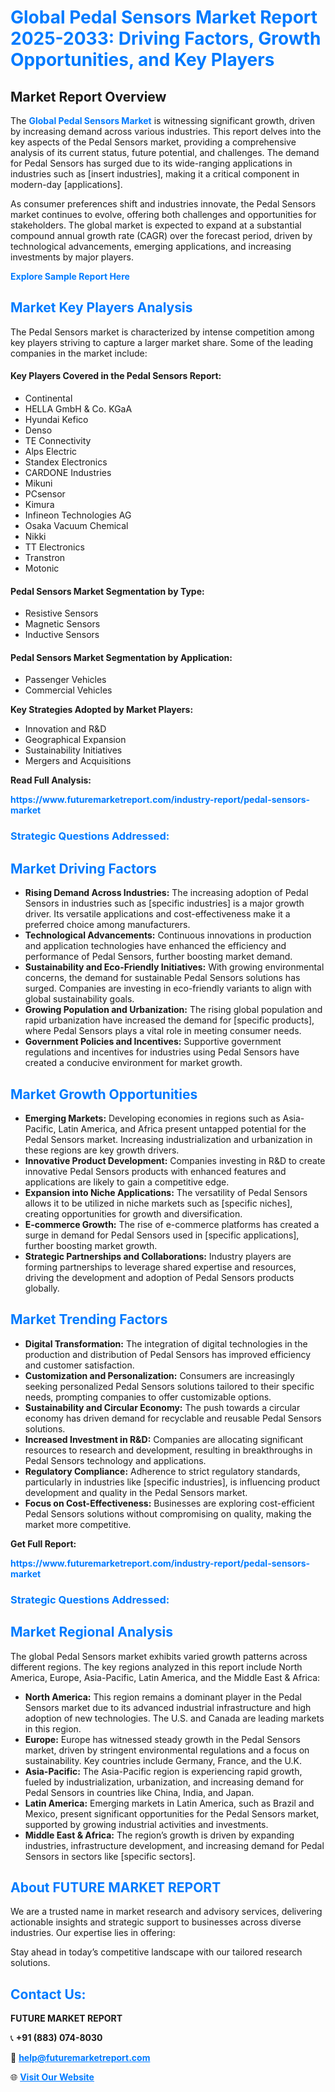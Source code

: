 <h1 style="color: #007BFF;">Global Pedal Sensors Market Report 2025-2033: Driving Factors, Growth Opportunities, and Key Players</h1>

<section id="overview">
<h2>Market Report Overview</h2>
<p>The <a href="https://www.futuremarketreport.com/industry-report/pedal-sensors-market" style="color: #007BFF; text-decoration: none;"><strong>Global Pedal Sensors Market</strong></a> is witnessing significant growth, driven by increasing demand across various industries. This report delves into the key aspects of the Pedal Sensors market, providing a comprehensive analysis of its current status, future potential, and challenges. The demand for Pedal Sensors has surged due to its wide-ranging applications in industries such as [insert industries], making it a critical component in modern-day [applications].</p>
<p>As consumer preferences shift and industries innovate, the Pedal Sensors market continues to evolve, offering both challenges and opportunities for stakeholders. The global market is expected to expand at a substantial compound annual growth rate (CAGR) over the forecast period, driven by technological advancements, emerging applications, and increasing investments by major players.</p>
</section>

<section id="overview">
<p><a href="https://www.futuremarketreport.com/request-sample/reportId=81803" style="color: #007BFF; text-decoration: none;"><strong>Explore Sample Report Here</strong></a></p>
</section>

<section id="key-players">
<h2 style="color: #007BFF;">Market Key Players Analysis</h2>
<p>The Pedal Sensors market is characterized by intense competition among key players striving to capture a larger market share. Some of the leading companies in the market include:</p>
<h4>Key Players Covered in the Pedal Sensors Report:</h4>
<ul><li>Continental</li><li>HELLA GmbH &amp; Co. KGaA</li><li>Hyundai Kefico</li><li>Denso</li><li>TE Connectivity</li><li>Alps Electric</li><li>Standex Electronics</li><li>CARDONE Industries</li><li>Mikuni</li><li>PCsensor</li><li>Kimura</li><li>Infineon Technologies AG</li><li>Osaka Vacuum Chemical</li><li>Nikki</li><li>TT Electronics</li><li>Transtron</li><li>Motonic</li></ul>
<h4>Pedal Sensors Market Segmentation by Type:</h4>
<ul><li>Resistive Sensors</li><li>Magnetic Sensors</li><li>Inductive Sensors</li></ul>

<h4>Pedal Sensors Market Segmentation by Application:</h4>
<ul><li>Passenger Vehicles</li><li>Commercial Vehicles</li></ul>
<p><strong>Key Strategies Adopted by Market Players:</strong></p>
<ul>
<li>Innovation and R&D</li>
<li>Geographical Expansion</li>
<li>Sustainability Initiatives</li>
<li>Mergers and Acquisitions</li>
</ul>
</section>

<section>
<p><strong>Read Full Analysis: </strong></p><a href="https://www.futuremarketreport.com/industry-report/pedal-sensors-market" style="color: #007BFF; text-decoration: none;"><strong>https://www.futuremarketreport.com/industry-report/pedal-sensors-market</strong></a>
<h3 style="color: #007BFF;">Strategic Questions Addressed:</h3>
</section>

<section id="driving-factors">
<h2 style="color: #007BFF;">Market Driving Factors</h2>
<ul>
<li><strong>Rising Demand Across Industries:</strong> The increasing adoption of Pedal Sensors in industries such as [specific industries] is a major growth driver. Its versatile applications and cost-effectiveness make it a preferred choice among manufacturers.</li>
<li><strong>Technological Advancements:</strong> Continuous innovations in production and application technologies have enhanced the efficiency and performance of Pedal Sensors, further boosting market demand.</li>
<li><strong>Sustainability and Eco-Friendly Initiatives:</strong> With growing environmental concerns, the demand for sustainable Pedal Sensors solutions has surged. Companies are investing in eco-friendly variants to align with global sustainability goals.</li>
<li><strong>Growing Population and Urbanization:</strong> The rising global population and rapid urbanization have increased the demand for [specific products], where Pedal Sensors plays a vital role in meeting consumer needs.</li>
<li><strong>Government Policies and Incentives:</strong> Supportive government regulations and incentives for industries using Pedal Sensors have created a conducive environment for market growth.</li>
</ul>
</section>

<section id="growth-opportunities">
<h2 style="color: #007BFF;">Market Growth Opportunities</h2>
<ul>
<li><strong>Emerging Markets:</strong> Developing economies in regions such as Asia-Pacific, Latin America, and Africa present untapped potential for the Pedal Sensors market. Increasing industrialization and urbanization in these regions are key growth drivers.</li>
<li><strong>Innovative Product Development:</strong> Companies investing in R&D to create innovative Pedal Sensors products with enhanced features and applications are likely to gain a competitive edge.</li>
<li><strong>Expansion into Niche Applications:</strong> The versatility of Pedal Sensors allows it to be utilized in niche markets such as [specific niches], creating opportunities for growth and diversification.</li>
<li><strong>E-commerce Growth:</strong> The rise of e-commerce platforms has created a surge in demand for Pedal Sensors used in [specific applications], further boosting market growth.</li>
<li><strong>Strategic Partnerships and Collaborations:</strong> Industry players are forming partnerships to leverage shared expertise and resources, driving the development and adoption of Pedal Sensors products globally.</li>
</ul>
</section>

<section id="trending-factors">
<h2 style="color: #007BFF;">Market Trending Factors</h2>
<ul>
<li><strong>Digital Transformation:</strong> The integration of digital technologies in the production and distribution of Pedal Sensors has improved efficiency and customer satisfaction.</li>
<li><strong>Customization and Personalization:</strong> Consumers are increasingly seeking personalized Pedal Sensors solutions tailored to their specific needs, prompting companies to offer customizable options.</li>
<li><strong>Sustainability and Circular Economy:</strong> The push towards a circular economy has driven demand for recyclable and reusable Pedal Sensors solutions.</li>
<li><strong>Increased Investment in R&D:</strong> Companies are allocating significant resources to research and development, resulting in breakthroughs in Pedal Sensors technology and applications.</li>
<li><strong>Regulatory Compliance:</strong> Adherence to strict regulatory standards, particularly in industries like [specific industries], is influencing product development and quality in the Pedal Sensors market.</li>
<li><strong>Focus on Cost-Effectiveness:</strong> Businesses are exploring cost-efficient Pedal Sensors solutions without compromising on quality, making the market more competitive.</li>
</ul>
</section>

<section>
<p><strong>Get Full Report: </strong></p><a href="https://www.futuremarketreport.com/industry-report/pedal-sensors-market" style="color: #007BFF; text-decoration: none;"><strong>https://www.futuremarketreport.com/industry-report/pedal-sensors-market</strong></a>
<h3 style="color: #007BFF;">Strategic Questions Addressed:</h3>
</section>


<section id="regional-analysis">
<h2 style="color: #007BFF;">Market Regional Analysis</h2>
<p>The global Pedal Sensors market exhibits varied growth patterns across different regions. The key regions analyzed in this report include North America, Europe, Asia-Pacific, Latin America, and the Middle East & Africa:</p>
<ul>
<li><strong>North America:</strong> This region remains a dominant player in the Pedal Sensors market due to its advanced industrial infrastructure and high adoption of new technologies. The U.S. and Canada are leading markets in this region.</li>
<li><strong>Europe:</strong> Europe has witnessed steady growth in the Pedal Sensors market, driven by stringent environmental regulations and a focus on sustainability. Key countries include Germany, France, and the U.K.</li>
<li><strong>Asia-Pacific:</strong> The Asia-Pacific region is experiencing rapid growth, fueled by industrialization, urbanization, and increasing demand for Pedal Sensors in countries like China, India, and Japan.</li>
<li><strong>Latin America:</strong> Emerging markets in Latin America, such as Brazil and Mexico, present significant opportunities for the Pedal Sensors market, supported by growing industrial activities and investments.</li>
<li><strong>Middle East & Africa:</strong> The region’s growth is driven by expanding industries, infrastructure development, and increasing demand for Pedal Sensors in sectors like [specific sectors].</li>
</ul>
</section>

<footer>
<h2 style="color: #007BFF;">About FUTURE MARKET REPORT</h2>
<p>We are a trusted name in market research and advisory services, delivering actionable insights and strategic support to businesses across diverse industries. Our expertise lies in offering:</p>

<p>Stay ahead in today’s competitive landscape with our tailored research solutions.</p>

<h2 style="color: #007BFF;">Contact Us:</h2>
<p><strong>FUTURE MARKET REPORT</strong></p>
<p>📞 <strong>+91 (883) 074-8030</strong></p>
<p>📧 <strong><a href="mailto:help@futuremarketreport.com" style="color: #007BFF;">help@futuremarketreport.com</a></strong></p>
<p>🌐 <strong><a href="https://www.futuremarketreport.com/" style="color: #007BFF;">Visit Our Website</a></strong></p>
</footer>